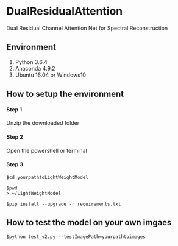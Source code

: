 # DualResidualAttention
Dual  Residual Channel Attention Net for Spectral Reconstruction


## Environment

1. Python 3.6.4
2. Anaconda 4.9.2
3. Ubuntu 16.04 or Windows10

## How to setup the environment

#### Step 1 

Unzip the downloaded folder


#### Step 2

Open the powershell or terminal


#### Step 3

```
$cd yourpathtoLightWeightModel

$pwd
> ~/LightWeightModel

$pip install --upgrade -r requirements.txt

```
## How to test the model on your own imgaes
```
$python test_v2.py --testImagePath=yourpathtoimages
```

